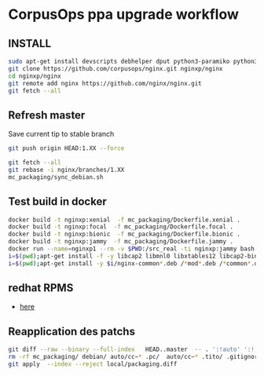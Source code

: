 # CorpusOps ppa upgrade workflow
## INSTALL
```sh
sudo apt-get install devscripts debhelper dput python3-paramiko python3-scp python3-paramiko python3-scp
git clone https://github.com/corpusops/nginx.git nginxp/nginx
cd nginxp/nginx
git remote add nginx https://github.com/nginx/nginx.git
git fetch --all
```

## Refresh master
Save current tip to stable branch
```sh
git push origin HEAD:1.XX --force
```

```sh
git fetch --all
git rebase -i nginx/branches/1.XX
mc_packaging/sync_debian.sh
```

## Test build in docker
```sh
docker build -t nginxp:xenial  -f mc_packaging/Dockerfile.xenial .
docker build -t nginxp:focal  -f mc_packaging/Dockerfile.focal .
docker build -t nginxp:bionic  -f mc_packaging/Dockerfile.bionic .
docker build -t nginxp:jammy  -f mc_packaging/Dockerfile.jammy .
docker run --name=nginxp1 --rm -v $PWD:/src_real -ti nginxp:jammy bash
i=$(pwd);apt-get install -f -y libcap2 libmnl0 libxtables12 libcap2-bin  iproute2  $i/nginx-common*.deb /*mod*.deb /*common*.deb /*core*.deb
i=$(pwd);apt-get install -y $i/nginx-common*.deb /*mod*.deb /*common*.deb /*core*.deb
```

## redhat RPMS
- [here](https://github.com/corpusops/nginx/releases/tag/redhat)


## Reapplication des patchs

```sh
git diff --raw --binary --full-index   HEAD..master  -- . ':!auto' ':!.hgtags' ':!conf' ':!contrib' ':!src' ':!misc' ':!docs' >local/packaging.diff
rm -rf mc_packaging/ debian/ auto/cc~* .pc/  auto/cc~* .tito/ .gitignore  nginx.spec auto/cc~*
git apply  --index --reject local/packaging.diff
```
